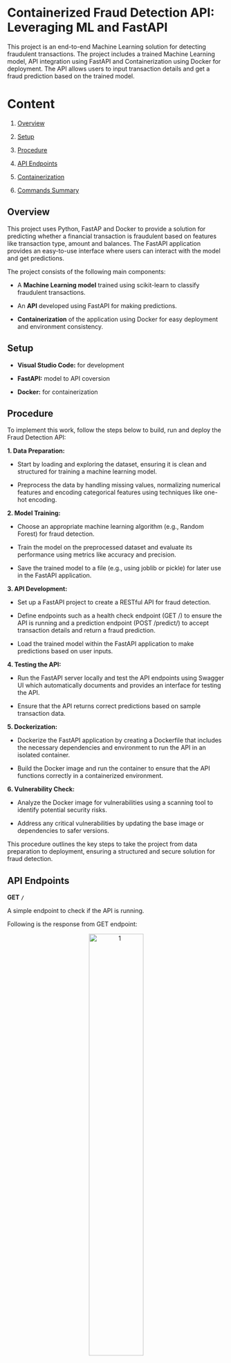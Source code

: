 # Containerized Fraud Detection API: Leveraging ML and FastAPI

</div align = "justify">

This project is an end-to-end Machine Learning solution for detecting fraudulent transactions. The project includes a trained Machine Learning model, API integration using FastAPI and Containerization using Docker for deployment. The API allows users to input transaction details and get a fraud prediction based on the trained model.

# Content

1. [Overview](#overview)
  
2. [Setup](#setup)

3. [Procedure](#procedure)

4. [API Endpoints](#api-endpoints)
  
5. [Containerization](#containerization)

6. [Commands Summary](#commands-summary)

## Overview

This project uses Python, FastAP and Docker to provide a solution for predicting whether a financial transaction is fraudulent based on features like transaction type, amount and balances. The FastAPI application provides an easy-to-use interface where users can interact with the model and get predictions.

The project consists of the following main components:

- A **Machine Learning model** trained using scikit-learn to classify fraudulent transactions.

- An **API** developed using FastAPI for making predictions.

- **Containerization** of the application using Docker for easy deployment and environment consistency.

## Setup

- **Visual Studio Code:** for development

- **FastAPI:** model to API coversion

- **Docker:** for containerization

## Procedure

To implement this work, follow the steps below to build, run and deploy the Fraud Detection API:

**1. Data Preparation:**

- Start by loading and exploring the dataset, ensuring it is clean and structured for training a machine learning model.

- Preprocess the data by handling missing values, normalizing numerical features and encoding categorical features using techniques like one-hot encoding.

**2. Model Training:**

- Choose an appropriate machine learning algorithm (e.g., Random Forest) for fraud detection.

- Train the model on the preprocessed dataset and evaluate its performance using metrics like accuracy and precision.

- Save the trained model to a file (e.g., using joblib or pickle) for later use in the FastAPI application.

**3. API Development:**

- Set up a FastAPI project to create a RESTful API for fraud detection.

- Define endpoints such as a health check endpoint (GET /) to ensure the API is running and a prediction endpoint (POST /predict/) to accept transaction details and return a fraud prediction.

- Load the trained model within the FastAPI application to make predictions based on user inputs.

**4. Testing the API:**

- Run the FastAPI server locally and test the API endpoints using Swagger UI which automatically documents and provides an interface for testing the API.

- Ensure that the API returns correct predictions based on sample transaction data.

**5. Dockerization:**

- Dockerize the FastAPI application by creating a Dockerfile that includes the necessary dependencies and environment to run the API in an isolated container.

- Build the Docker image and run the container to ensure that the API functions correctly in a containerized environment.

**6. Vulnerability Check:**

- Analyze the Docker image for vulnerabilities using a scanning tool to identify potential security risks.

- Address any critical vulnerabilities by updating the base image or dependencies to safer versions.

This procedure outlines the key steps to take the project from data preparation to deployment, ensuring a structured and secure solution for fraud detection.

## API Endpoints

**GET `/`**

A simple endpoint to check if the API is running.

Following is the response from GET endpoint:

<div align = "center">
    <img src="https://github.com/user-attachments/assets/a8c88163-985b-4147-b313-2d8f073c0b32" alt="1" width="50%">
</div> 

**POST `/predict/`**

This is the main endpoint for fraud prediction. The GET and POST endpoints could be viewed interactively in Fast API Swagger UI.

<div align = "center">
    <img src="https://github.com/user-attachments/assets/8540dd37-da0d-4955-910c-977422701663" alt="1" width="50%">
</div>

Send a JSON payload with the transaction details and the API will return a prediction indicating whether the transaction is fraudulent.

<div align = "center">
    <img src="https://github.com/user-attachments/assets/8986625e-1986-417e-b65a-8c05c8e2e854" alt="1" width="50%">
</div>

Following is the response for testing trasaction values:

<div align = "center">
    <img src="https://github.com/user-attachments/assets/29cf866c-9585-454e-ac4b-8730bbcad11d" alt="1" width="50%">
</div>

## Containerization

- Create a dockerfile in the project repository defining the base image selection (lightweight Python image in our case), working directory, installing dependencies and exposing the ports.

- Start Docker Desktop, build the image and run the Docker container. After proper setup, the container can be viewed as follows:

<div align = "center">
    <img src="https://github.com/user-attachments/assets/be328612-258f-43bf-9d12-dcd4a4ec07ce" alt="1" width="50%">
</div>

- Do the container analysis to check the vulnerabilities. This can ve viewd as shown below: 

<div align = "center">
    <img src="https://github.com/user-attachments/assets/a5c42d7f-bf74-48f9-b310-d3b3ac86c716" alt="1" width="50%">
</div>

**NOTE:-** The critical vulnerability in above container is due to the fact that I have allowed parsing in the API. Since, I am not deploying it anywhere for general purpose, it is ok to ignore this vulnerability. But it's a good practice if we could incorporate token to access the API. 

## Commands Summary

**1. Run FastAPI:** uvicorn app.main:app --reload

**2. Checking API health status:** http://127.0.0.1:8000

**3. Checking FastAPI Swagger UI:** http://127.0.0.1:8000/docs#/

**4. Building Docker image:** docker build -t fraud_detection_api .

**5. Running Docker container:** docker run -d -p 8000:8000 fraud_detection_api

# Credits

**Kaggle:** for the dataset

**NOTE:-** Due to the large dataset, I have uploaded the chunk of the dataset in the repository. So to access the complete dataset, access it [here](https://www.kaggle.com/datasets/sriharshaeedala/financial-fraud-detection-dataset/data).

# Contributing

If you wouldd like to contribute to the project, feel free to fork the repository and submit a pull request. For any issues or feature requests, please open an issue on GitHub.

</div>

# License

This project is licensed under the MIT License. 

